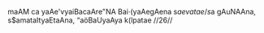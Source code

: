 maAM ca yaAe'vyaiBacaAre"NA Bai·(yaAegAena s$aevatae /
s$a gAuNAAna, s$amataItyaEtaAna, “aöBaUyaAya k(lpatae //26//